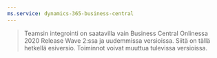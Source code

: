 ```yaml
---
ms.service: dynamics-365-business-central
---
```

> Teamsin integrointi on saatavilla vain Business Central Onlinessa 2020 Release Wave 2:ssa ja uudemmissa versioissa. Siitä on tällä hetkellä esiversio. Toiminnot voivat muuttua tulevissa versioissa.